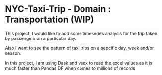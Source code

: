 # NYC-Taxi-Trip - Domain : Transportation (WIP)

This project, I would like to add some timeseries analysis for the trip taken by passengers on a particular day.

Also I want to see the pattern of taxi trips on a sepcific day, week and/or season.

In this project, I am using Dask and vaex to read the excel values as it is much faster than Pandas DF when comes to millions of records

